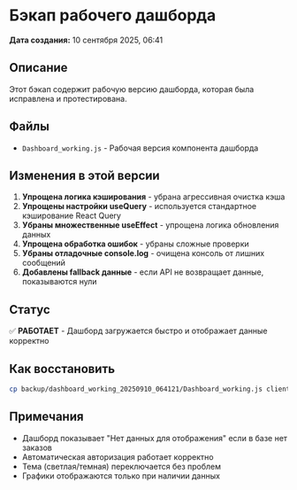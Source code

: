 # Бэкап рабочего дашборда

**Дата создания:** 10 сентября 2025, 06:41

## Описание
Этот бэкап содержит рабочую версию дашборда, которая была исправлена и протестирована.

## Файлы
- `Dashboard_working.js` - Рабочая версия компонента дашборда

## Изменения в этой версии
1. **Упрощена логика кэширования** - убрана агрессивная очистка кэша
2. **Упрощены настройки useQuery** - используется стандартное кэширование React Query
3. **Убраны множественные useEffect** - упрощена логика обновления данных
4. **Упрощена обработка ошибок** - убраны сложные проверки
5. **Убраны отладочные console.log** - очищена консоль от лишних сообщений
6. **Добавлены fallback данные** - если API не возвращает данные, показываются нули

## Статус
✅ **РАБОТАЕТ** - Дашборд загружается быстро и отображает данные корректно

## Как восстановить
```bash
cp backup/dashboard_working_20250910_064121/Dashboard_working.js client/src/pages/Dashboard/Dashboard.js
```

## Примечания
- Дашборд показывает "Нет данных для отображения" если в базе нет заказов
- Автоматическая авторизация работает корректно
- Тема (светлая/темная) переключается без проблем
- Графики отображаются только при наличии данных
